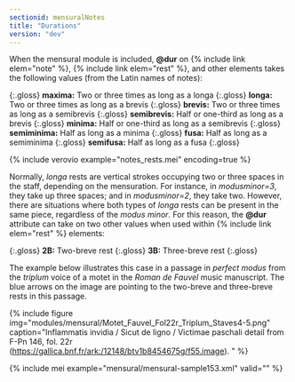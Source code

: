```yaml
---
sectionid: mensuralNotes
title: "Durations"
version: "dev"
---
```


When the mensural module is included, **@dur** on {% include link elem="note" %}, {% include link elem="rest" %}, and other elements takes the following values (from the Latin names of notes):

{:.gloss}
**maxima:** Two or three times as long as a longa
{:.gloss}
**longa:** Two or three times as long as a brevis
{:.gloss}
**brevis:** Two or three times as long as a semibrevis
{:.gloss}
**semibrevis:** Half or one-third as long as a brevis
{:.gloss}
**minima:** Half or one-third as long as a semibrevis
{:.gloss}
**semiminima:** Half as long as a minima
{:.gloss}
**fusa:** Half as long as a semiminima
{:.gloss}
**semifusa:** Half as long as a fusa
{:.gloss}

{% include verovio example="notes_rests.mei" encoding=true %}

Normally, *longa* rests are vertical strokes occupying two or three spaces in the staff, depending on the mensuration. For instance, in *modusminor=3*, they take up three spaces; and in *modusminor=2*, they take two. However, there are situations where both types of *longa* rests can be present in the same piece, regardless of the *modus minor*. For this reason, the **@dur** attribute can take on two other values when used within {% include link elem="rest" %} elements:

{:.gloss}
**2B:** Two-breve rest
{:.gloss}
**3B:** Three-breve rest
{:.gloss}

The example below illustrates this case in a passage in *perfect modus* from the *triplum* voice of a motet in the *Roman de Fauvel* music manuscript. The blue arrows on the image are pointing to the two-breve and three-breve rests in this passage.

{% include figure img="modules/mensural/Motet_Fauvel_Fol22r_Triplum_Staves4-5.png" caption="Inflammatis invidia / Sicut de ligno / Victimae paschali detail from F-Pn 146, fol. 22r (https://gallica.bnf.fr/ark:/12148/btv1b8454675g/f55.image). " %}

<!--{% include verovio example="motet_fauvel_fol22r_triplum.mei" encoding=true %}-->

{% include mei example="mensural/mensural-sample153.xml" valid="" %}